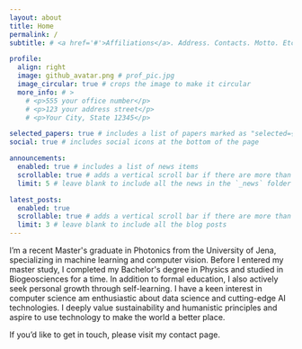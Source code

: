 ```yaml
---
layout: about
title: Home
permalink: /
subtitle: # <a href='#'>Affiliations</a>. Address. Contacts. Motto. Etc.

profile:
  align: right
  image: github_avatar.png # prof_pic.jpg
  image_circular: true # crops the image to make it circular
  more_info: # >
    # <p>555 your office number</p>
    # <p>123 your address street</p>
    # <p>Your City, State 12345</p>

selected_papers: true # includes a list of papers marked as "selected={true}"
social: true # includes social icons at the bottom of the page

announcements:
  enabled: true # includes a list of news items
  scrollable: true # adds a vertical scroll bar if there are more than 3 news items
  limit: 5 # leave blank to include all the news in the `_news` folder

latest_posts:
  enabled: true
  scrollable: true # adds a vertical scroll bar if there are more than 3 new posts items
  limit: 3 # leave blank to include all the blog posts
---
```

I’m a recent Master's graduate in Photonics from the University of Jena, specializing in machine learning and computer vision. Before I entered my master study, I completed my Bachelor's degree in Physics and studied in Biogeosciences for a time. In addition to formal education, I also actively seek personal growth through self-learning. I have a keen interest in computer science am enthusiastic about data science and cutting-edge AI technologies. I deeply value sustainability and humanistic principles and aspire to use technology to make the world a better place.

If you’d like to get in touch, please visit my contact page.
